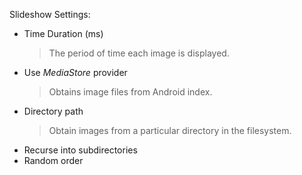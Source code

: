Slideshow Settings:

* Time Duration (ms)
  > The period of time each image is displayed.
* Use _MediaStore_ provider
  > Obtains image files from Android index.
* Directory path
  > Obtain images from a particular directory in the filesystem.
* Recurse into subdirectories
* Random order
